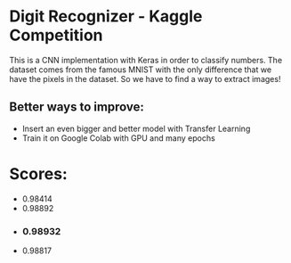 # Digit Recognizer - Kaggle Competition

This is a CNN implementation with Keras in order to classify numbers.
The dataset comes from the famous MNIST with the only difference that we have the pixels in the dataset.
So we have to find a way to extract images!

## Better ways to improve:

- Insert an even bigger and better model with Transfer Learning
- Train it on Google Colab with GPU and many epochs

# Scores:

- 0.98414
- 0.98892
- ### 0.98932
- 0.98817
